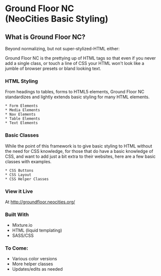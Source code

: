 # Ground Floor NC <br />(NeoCities Basic Styling)

## What is Ground Floor NC?

Beyond normalizing, but not super-stylized-HTML either:

Ground Floor NC is the prettying up of HTML tags so that even if you never add a single class, or touch a line of CSS your HTML won't look like a jumble of browser presets or bland looking text.


### HTML Styling

From headings to tables, forms to HTML5 elements, Ground Floor NC standardizes and lightly extends basic styling for many HTML elements.

    * Form Elements
    * Media Elements
    * Nav Elements
    * Table Elements
    * Text Elements

### Basic Classes

While the point of this framework is to give basic styling to HTML without the need for CSS knowledge, for those that do have a basic knowledge of CSS, and want to add just a bit extra to their websites, here are a few basic classes with examples.

    * CSS Buttons
    * CSS Layout
    * CSS Helper Classes

### View it Live

At <a href="http://groundfloor.neocities.org//">http://groundfloor.neocities.org/</a>

### Built With
* Mixture.io
* HTML (liquid templating)
* SASS/CSS


### To Come:

* Various color versions
* More helper classes
* Updates/edits as needed
